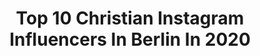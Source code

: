 ---
title: Top 10 Christian Instagram Influencers In Berlin In 2020
description: Identify the most popular Instagram accounts on inBeat.
platform: Instagram
profiles:
  - username: "marinajacb"
    fullname: >-
      M A R I N A ☀️ 24
    location: "Germany"
    followers: 4964
    engagement: 835
    commentsToLikes: 0.045346
    avatar: "https://scontent-ams4-1.cdninstagram.com/v/t51.2885-19/s320x320/90085988_1652966534859073_6650993905691000832_n.jpg?_nc_ht=scontent-ams4-1.cdninstagram.com&_nc_ohc=51QwufzEArAAX-mVbzh&oh=ece8771d2fd6182dc259345537c8a5f7&oe=5EB69188"
    verified: false
    hashtags: "#beachlife, #snowwhite, #mondaymotivation, #garmincoach"
  - username: "vonguteneltern"
    fullname: >-
      Von guten Eltern
    location: "Germany"
    followers: 23003
    engagement: 257
    commentsToLikes: 0.050402
    avatar: "https://scontent-lhr8-1.cdninstagram.com/v/t51.2885-19/s150x150/74940068_477262506518139_2223206786171666432_n.jpg?_nc_ht=scontent-lhr8-1.cdninstagram.com&_nc_ohc=TKgvyILe5dcAX-W4nOj&oh=0e8f6576f5d094f10552431d21293253&oe=5EB8B45F"
    verified: false
    hashtags: "#supportlocalbusiness, #allbymyself, #wochenbett, #geburtsvorbereitung"
  - username: "christianlindner"
    fullname: >-
      Christian Lindner
    location: "Germany"
    followers: 161118
    engagement: 219
    commentsToLikes: 0.023582
    avatar: "https://scontent-lhr8-1.cdninstagram.com/v/t51.2885-19/s320x320/74694533_518260275681951_2213096205523615744_n.jpg?_nc_ht=scontent-lhr8-1.cdninstagram.com&_nc_ohc=c_cPtdXK9JwAX8Gqhbm&oh=5679e5bdd407c696139f4c8eed44e4e3&oe=5EBA1D3A"
    verified: true
    hashtags: "#italien, #eu, #steuern, #passtaufeuchauf"
  - username: "rick.okon"
    fullname: >-
      Rick Okon
    location: "Germany"
    followers: 14138
    engagement: 1502
    commentsToLikes: 0.029364
    avatar: "https://scontent-lhr8-1.cdninstagram.com/v/t51.2885-19/s320x320/22708894_307889103024723_437956084301299712_n.jpg?_nc_ht=scontent-lhr8-1.cdninstagram.com&_nc_ohc=mKXYMZWg7-UAX8JyZUe&oh=2ed5ac5093c9f48105f32041cfcd5435&oe=5EBBF765"
    verified: false
    hashtags: "#skyserie, #skyseries, #miniseries, #firstrecord"
  - username: "veit_kazimiersch"
    fullname: >-
      veit kazimiersch
    location: "Germany"
    followers: 11320
    engagement: 1021
    commentsToLikes: 0.053802
    avatar: "https://instagram.fgbb2-1.fna.fbcdn.net/v/t51.2885-19/s320x320/67336188_381748299196606_8244916072361230336_n.jpg?_nc_ht=instagram.fgbb2-1.fna.fbcdn.net&_nc_ohc=-xrSyVUNbJgAX864JqY&oh=ecab3385a1b62a7c9cd97b72ec92b757&oe=5E93676E"
    verified: false
    hashtags: "#pikefishing, #camotackle, #keitechlures, #stradicfl"
  - username: "andreaspietschmann"
    fullname: >-
      Andreas Pietschmann
    location: "Germany"
    followers: 95785
    engagement: 1868
    commentsToLikes: 0.011637
    avatar: "https://scontent-ams4-1.cdninstagram.com/v/t51.2885-19/s320x320/25015945_898007780367889_8891793784145182720_n.jpg?_nc_ht=scontent-ams4-1.cdninstagram.com&_nc_ohc=1fVAf8ljD2oAX_6p2Ld&oh=39d451b4142ac3a08813769fb8263ccf&oe=5EB9133C"
    verified: true
    hashtags: "#zdf, #herrundfraubulle, #johannvonbuelow, #season1"
  - username: "mi_lkaaa"
    fullname: >-
      Milka - KK
    location: "Germany"
    followers: 6341
    engagement: 1889
    commentsToLikes: 0.051123
    avatar: "https://scontent-ams4-1.cdninstagram.com/v/t51.2885-19/s320x320/87583912_3235926913088177_5602012473663160320_n.jpg?_nc_ht=scontent-ams4-1.cdninstagram.com&_nc_ohc=W917RuulDHQAX_IVldE&oh=d59215734ec81d29904d1d64125238fe&oe=5E971EF2"
    verified: false
    hashtags: "#sommersprossen, #happyme, #lovemylife, #blaueaugen"
  - username: "birthe_wolter"
    fullname: >-
      Birthe Wolter
    location: "Germany"
    followers: 9196
    engagement: 566
    commentsToLikes: 0.059893
    avatar: "https://scontent-ams4-1.cdninstagram.com/v/t51.2885-19/s320x320/80109430_491886275009252_1286172426878582784_n.jpg?_nc_ht=scontent-ams4-1.cdninstagram.com&_nc_ohc=NKz1HSEMAtAAX8SHOAR&oh=f8a8297cead206a92d9fcdedaa0c5f3f&oe=5EB84C2F"
    verified: false
    hashtags: "#hello2020, #bibi, #lassie, #electra"
  - username: "malla71"
    fullname: >-
      Marcel Müller
    location: "Germany"
    followers: 6248
    engagement: 1657
    commentsToLikes: 0.029218
    avatar: "https://scontent-lhr8-1.cdninstagram.com/v/t51.2885-19/s320x320/20225608_121898631767279_3675977489768775680_a.jpg?_nc_ht=scontent-lhr8-1.cdninstagram.com&_nc_ohc=_cDQJqBBAaAAX8FoE9V&oh=64ae71024b8698ea0f4d62dfe9193450&oe=5EB8E3EC"
    verified: true
    hashtags: "#jahre, #proud, #dr, #stay"
  - username: "clmfub"
    fullname: >-
      Clmfub
    location: "Germany"
    followers: 3905
    engagement: 2367
    commentsToLikes: 0.158584
    avatar: "https://scontent-lhr8-1.cdninstagram.com/v/t51.2885-19/s320x320/78721045_2832696223448079_1652775270303662080_n.jpg?_nc_ht=scontent-lhr8-1.cdninstagram.com&_nc_ohc=y6AiBOVzOFoAX_kTMEC&oh=162ede6a10e90c717e41b4f27374d641&oe=5EBC2501"
    verified: false
    hashtags: "#darkmobs, #streetshared, #visualambassadors, #sigma"
---